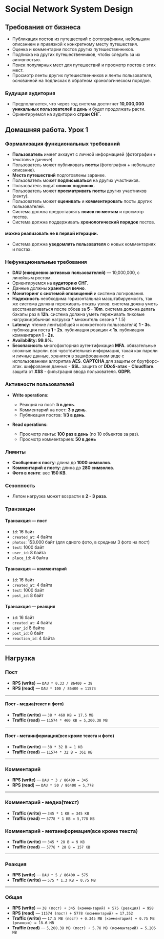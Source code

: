 # Social Network System Design

## Требования от бизнеса

- Публикация постов из путешествий с фотографиями, небольшим описанием и привязкой к конкретному месту путешествия.
- Оценка и комментарии постов других путешественников.
- Подписка на других путешественников, чтобы следить за их активностью.
- Поиск популярных мест для путешествий и просмотр постов с этих мест.
- Просмотр ленты других путешественников и ленты пользователя, основанной на подписках в обратном хронологическом порядке.

### Будущая аудитория

- Предполагается, что через год система достигнет **10,000,000 уникальных пользователей в день** и будет продолжать расти.
- Ориентируемся на аудиторию **стран СНГ**.

## Домашняя работа. Урок 1

### Формализация функциональных требований

- **Пользователь** имеет аккаунт с личной информацией (фотографии + текстовые данные).
- Пользователь может публиковать **посты** (фотография + небольшое описание).
- **Места путешествий** подготовлены заранее.
- Пользователь может **подписываться** на других участников.
- Пользователь видит **список подписок**.
- Пользователь может **просматривать посты** других участников (ленту).
- Пользователь может **оценивать** и **комментировать** посты других пользователей.
- Система должна предоставлять **поиск по местам** и просмотр постов.
- Система должна поддерживать **хронологический порядок** постов.

#### можно реализовать не в первой итерации.
- Система должна **уведомлять пользователя** о новых комментариях и постах.

### Нефункциональные требования

- **DAU (ежедневно активных пользователей)** — 10,000,000, с линейным ростом.
- Ориентируемся на **аудиторию СНГ**.
- Данные должны **храниться вечно**.
- **Мониторинг с системой оповещений** и система логирования.
- **Надежность** необходима горизонтальная масштабируемость, так же система должна переживать отказы узлов.
                 система дожна уметь восстанавливаться после сбоев за **5 - 10m**.
                 система должна делать бэкапы раз в **12h**.
                 система должна уметь переживать пиковые нагрузки(обычная нагрузка * множитель сезона * 1.5)
- **Latency:** чтение ленты(общей и конкретного пользователя) **1 - 3s**.
               публикация поста **1 - 2s**.
               публикация реакции **< 1s**.
               публикация комментария **1 - 2s**.
- **Availability: 99.9%**.
- **Безопасность** многофакторная аутентификация  **MFA**.
                   обязательные сложные пароли.
                   вся чувствительная информация, такая как пароли и личные данные, хранится в зашифрованном виде с использованием алгоритма **AES**.
                   **CAPTCHA** для защиты от брутфорс-атак.
                   шифрование данных - **SSL**.
                   защита от  **DDoS-атак** - **Cloudflare**.
                   защита от  **XSS** - фильтрация ввода пользователя.
                   **GDPR**.

### Активности пользователей

- **Write operations**:
  - Реакция на пост: **5 в день**.
  - Комментарий на пост: **3 в день**.
  - Публикация постов: **1/3 в день**.

- **Read operations**:
  - Просмотр ленты: **100 раз в день** (по 10 объектов за раз).
  - Просмотр комментариев: **50 в день**

### Лимиты

- **Сообщение к посту**: длина до **1000 символов**.
- **Комментарий к посту**: длина до **280 символов**.
- **Фото в ленте**: вес **150 KB**.

### Сезонность

- Летом нагрузка может возрасти в **2 - 3 раза**.

### Транзакции

#### Транзакция — пост
- `id`: 16 байт
- `created_at`: 4 байта
- `photos`: 153.000 байт (для одного фото, в среднем 3 фото на пост)
- `text`: 1000 байт
- `user_id`: 8 байта
- `place_id`: 4 байта

#### Транзакция — комментарий
- `id`: 16 байт
- `created_at`: 4 байта
- `text`: 1000 байт
- `post_id`: 8 байт

#### Транзакция — реакция
- `id`: 16 байт
- `created_at`: 4 байта
- `user_id` 8 байта
- `post_id`: 8 байт
- `reaction_id`: 4 байта

---

## Нагрузка

### Пост

- **RPS (write)** — `DAU * 0.33 / 86400 = 38`
- **RPS (read)** — `DAU * 100 / 86400 = 11574`

---

#### Пост - медиа(текст и фото)

- **Traffic (write)** — `38 * 460 KB = 17.5 MB`
- **Traffic (read)** — `11574 * 460 KB = 5,200.38 MB`

---

#### Пост - метаинформация(все кроме текста и фото)

- **Traffic (write)** — `38 * 32 B = 1 KB`
- **Traffic (read)** — `11574 * 32 B = 361 KB`

---

### Комментарий

- **RPS (write)** — `DAU * 3 / 86400 = 345`
- **RPS (read)** — `DAU * 50 / 86400 = 5,778`

---

### Комментарий - медиа(текст)

- **Traffic (write)** — `345 * 1 KB = 345 KB`
- **Traffic (read)** — `5778 * 1 KB = 5,778 KB`

### Комментарий - метаинформация(все кроме текста)

- **Traffic (write)** — `345 * 28 B = 9 KB`
- **Traffic (read)** — `5778 * 28 B = 157 KB`

---

### Реакция

- **RPS (write)** — `DAU * 5 / 86400 = 575`
- **Traffic (write)** — `575 * 1.3 KB = 0.75 MB`

---

### Общая

- **RPS (write)** — `38 (пост) + 345 (комментарий) + 575 (реакция) = 958`
- **RPS (read)** — `11574 (пост) + 5778 (комментарий) = 17,352`
- **Traffic (write)** — `17.5 MB (пост) + 0.345 MB (комментарий) + 0.75 MB (реакция) = 18.6 MB`
- **Traffic (read)** — `5,200.38 MB (пост) + 5.78 MB (комментарий) = 5,206 MB`
